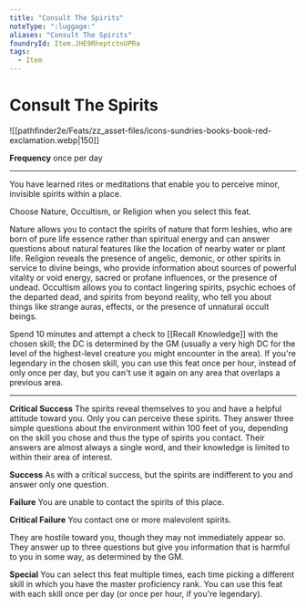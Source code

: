 ```yaml
---
title: "Consult The Spirits"
noteType: ":luggage:"
aliases: "Consult The Spirits"
foundryId: Item.JHE9RheptctnUPRa
tags:
  - Item
---
```


# Consult The Spirits
![[pathfinder2e/Feats/zz_asset-files/icons-sundries-books-book-red-exclamation.webp|150]]

**Frequency** once per day

* * *

You have learned rites or meditations that enable you to perceive minor, invisible spirits within a place.

Choose Nature, Occultism, or Religion when you select this feat.

Nature allows you to contact the spirits of nature that form leshies, who are born of pure life essence rather than spiritual energy and can answer questions about natural features like the location of nearby water or plant life. Religion reveals the presence of angelic, demonic, or other spirits in service to divine beings, who provide information about sources of powerful vitality or void energy, sacred or profane influences, or the presence of undead. Occultism allows you to contact lingering spirits, psychic echoes of the departed dead, and spirits from beyond reality, who tell you about things like strange auras, effects, or the presence of unnatural occult beings.

Spend 10 minutes and attempt a check to [[Recall Knowledge]] with the chosen skill; the DC is determined by the GM (usually a very high DC for the level of the highest-level creature you might encounter in the area). If you're legendary in the chosen skill, you can use this feat once per hour, instead of only once per day, but you can't use it again on any area that overlaps a previous area.

* * *

**Critical Success** The spirits reveal themselves to you and have a helpful attitude toward you. Only you can perceive these spirits. They answer three simple questions about the environment within 100 feet of you, depending on the skill you chose and thus the type of spirits you contact. Their answers are almost always a single word, and their knowledge is limited to within their area of interest.

**Success** As with a critical success, but the spirits are indifferent to you and answer only one question.

**Failure** You are unable to contact the spirits of this place.

**Critical Failure** You contact one or more malevolent spirits.

They are hostile toward you, though they may not immediately appear so. They answer up to three questions but give you information that is harmful to you in some way, as determined by the GM.

**Special** You can select this feat multiple times, each time picking a different skill in which you have the master proficiency rank. You can use this feat with each skill once per day (or once per hour, if you're legendary).
